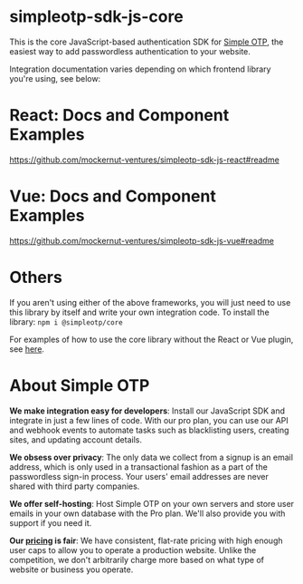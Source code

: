 # simpleotp-sdk-js-core

This is the core JavaScript-based authentication SDK for [Simple OTP](https://simpleotp.com), the easiest way to add passwordless authentication to your website.

Integration documentation varies depending on which frontend library you're using, see below:

# React: Docs and Component Examples
https://github.com/mockernut-ventures/simpleotp-sdk-js-react#readme

# Vue: Docs and Component Examples
https://github.com/mockernut-ventures/simpleotp-sdk-js-vue#readme

# Others
If you aren't using either of the above frameworks, you will just need to use this library by itself and write your own integration code. To install the library:
`npm i @simpleotp/core`

For examples of how to use the core library without the React or Vue plugin, see [here](https://github.com/mockernut-ventures/simpleotp-sdk-js-core/blob/main/__tests__/index.spec.js).

# About Simple OTP
**We make integration easy for developers**:
Install our JavaScript SDK and integrate in just a few lines of code. With our pro plan, you can use our API and webhook events to automate tasks such as blacklisting users, creating sites, and updating account details.

**We obsess over privacy**:
The only data we collect from a signup is an email address, which is only used in a transactional fashion as a part of the passwordless sign-in process. Your users' email addresses are never shared with third party companies.

**We offer self-hosting**:
Host Simple OTP on your own servers and store user emails in your own database with the Pro plan. We'll also provide you with support if you need it.

**Our [pricing](#pricing-scrollpoint) is fair**:
We have consistent, flat-rate pricing with high enough user caps to allow you to operate a production website. Unlike the competition, we don't arbitrarily charge more based on what type of website or business you operate.
